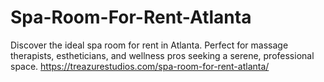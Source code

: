# Spa-Room-For-Rent-Atlanta
Discover the ideal spa room for rent in Atlanta. Perfect for massage therapists, estheticians, and wellness pros seeking a serene, professional space.
https://treazurestudios.com/spa-room-for-rent-atlanta/
